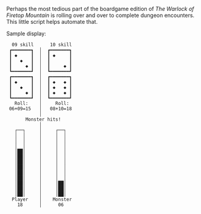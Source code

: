 Perhaps the most tedious part of the boardgame edition of _The Warlock of Firetop Mountain_ is rolling over and over to complete dungeon encounters. This little script helps automate that.

Sample display:


```
  09 skill      10 skill
 ┏━━━━━━━┓  │  ┏━━━━━━━┓ 
 ┃ ◆     ┃  │  ┃ ◆     ┃ 
 ┃   ◆   ┃  │  ┃       ┃ 
 ┃     ◆ ┃  │  ┃     ◆ ┃ 
 ┗━━━━━━━┛  │  ┗━━━━━━━┛ 
 ┏━━━━━━━┓  │  ┏━━━━━━━┓ 
 ┃ ◆     ┃  │  ┃ ◆   ◆ ┃ 
 ┃   ◆   ┃  │  ┃ ◆   ◆ ┃ 
 ┃     ◆ ┃  │  ┃ ◆   ◆ ┃ 
 ┗━━━━━━━┛  │  ┗━━━━━━━┛ 
   Roll:    │     Roll:
 06+09=15   │   08+10=18
            │
       Monster hits!
            │
   ┌──┐     │     ┌──┐   
   │  │     │     │  │   
   │  │     │     │  │   
   │  │     │     │  │   
   │██│     │     │  │   
   │██│     │     │  │   
   │██│     │     │  │   
   │██│     │     │  │   
   │██│     │     │  │   
   │██│     │     │  │   
   │██│     │     │██│   
   │██│     │     │██│   
   │██│     │     │██│   
  Player    │    Monster
    18      │      06
```
